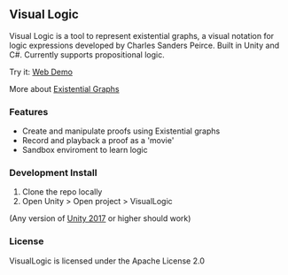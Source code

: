 ## Visual Logic
Visual Logic is a tool to represent existential graphs, a visual notation for logic expressions developed by Charles Sanders Peirce.
Built in Unity and C#. Currently supports propositional logic.

Try it: [Web Demo](https://shailpatels.me/vl_web/index.html)

More about [Existential Graphs](https://shailpatels.me/EG/index.html)

### Features
- Create and manipulate proofs using Existential graphs 
- Record and playback a proof as a 'movie'
- Sandbox enviroment to learn logic

### Development Install

1. Clone the repo locally 
2. Open Unity > Open project > VisualLogic

(Any version of [Unity 2017](https://unity3d.com/get-unity/download/archive) or higher should work)

### License
VisualLogic is licensed under the
Apache License 2.0
